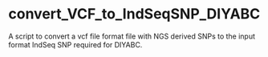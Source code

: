 # convert_VCF_to_IndSeqSNP_DIYABC
A script to convert a vcf file format file with NGS derived SNPs to the input format IndSeq SNP required for DIYABC.
